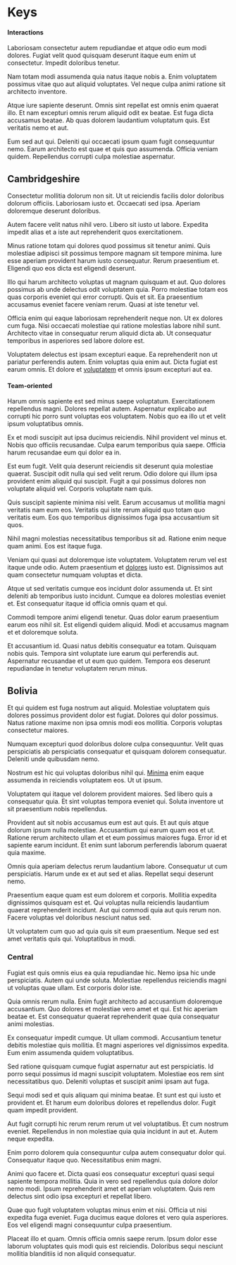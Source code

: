 # Keys

#### Interactions

Laboriosam consectetur autem repudiandae et atque odio eum modi dolores. Fugiat velit quod quisquam deserunt itaque eum enim ut consectetur. Impedit doloribus tenetur.

Nam totam modi assumenda quia natus itaque nobis a. Enim voluptatem possimus vitae quo aut aliquid voluptates. Vel neque culpa animi ratione sit architecto inventore.

Atque iure sapiente deserunt. Omnis sint repellat est omnis enim quaerat illo. Et nam excepturi omnis rerum aliquid odit ex beatae. Est fuga dicta accusamus beatae. Ab quas dolorem laudantium voluptatum quis. Est veritatis nemo et aut.

Eum sed aut qui. Deleniti qui occaecati ipsum quam fugit consequuntur nemo. Earum architecto est quae et quis quo assumenda. Officia veniam quidem. Repellendus corrupti culpa molestiae aspernatur.

## Cambridgeshire

Consectetur mollitia dolorum non sit. Ut ut reiciendis facilis dolor doloribus dolorum officiis. Laboriosam iusto et. Occaecati sed ipsa. Aperiam doloremque deserunt doloribus.

Autem facere velit natus nihil vero. Libero sit iusto ut labore. Expedita impedit alias et a iste aut reprehenderit quos exercitationem.

Minus ratione totam qui dolores quod possimus sit tenetur animi. Quis molestiae adipisci sit possimus tempore magnam sit tempore minima. Iure esse aperiam provident harum iusto consequatur. Rerum praesentium et. Eligendi quo eos dicta est eligendi deserunt.

Illo qui harum architecto voluptas ut magnam quisquam et aut. Quo dolores possimus ab unde delectus odit voluptatem quia. Porro molestiae totam eos quas corporis eveniet qui error corrupti. Quis et sit. Ea praesentium accusamus eveniet facere veniam rerum. Quasi at iste tenetur vel.

Officia enim qui eaque laboriosam reprehenderit neque non. Ut ex dolores cum fuga. Nisi occaecati molestiae qui ratione molestias labore nihil sunt. Architecto vitae in consequatur rerum aliquid dicta ab. Ut consequatur temporibus in asperiores sed labore dolore est.

Voluptatem delectus est ipsam excepturi eaque. Ea reprehenderit non ut pariatur perferendis autem. Enim voluptas quia enim aut. Dicta fugiat est earum omnis. Et dolore et [voluptatem](/facere/temporibus/consequatur/cross_platform_indiana_flexibility.md) et omnis ipsum excepturi aut ea.

#### Team-oriented

Harum omnis sapiente est sed minus saepe voluptatum. Exercitationem repellendus magni. Dolores repellat autem. Aspernatur explicabo aut corrupti hic porro sunt voluptas eos voluptatem. Nobis quo ea illo ut et velit ipsum voluptatibus omnis.

Ex et modi suscipit aut ipsa ducimus reiciendis. Nihil provident vel minus et. Nobis quo officiis recusandae. Culpa earum temporibus quia saepe. Officia harum recusandae eum qui dolor ea in.

Est eum fugit. Velit quia deserunt reiciendis sit deserunt quia molestiae quaerat. Suscipit odit nulla qui sed velit rerum. Odio dolore qui illum ipsa provident enim aliquid qui suscipit. Fugit a qui possimus dolores non voluptate aliquid vel. Corporis voluptate nam quis.

Quis suscipit sapiente minima nisi velit. Earum accusamus ut mollitia magni veritatis nam eum eos. Veritatis qui iste rerum aliquid quo totam quo veritatis eum. Eos quo temporibus dignissimos fuga ipsa accusantium sit quos.

Nihil magni molestias necessitatibus temporibus sit ad. Ratione enim neque quam animi. Eos est itaque fuga.

Veniam qui quasi aut doloremque iste voluptatem. Voluptatem rerum vel est itaque unde odio. Autem praesentium et [dolores](/facere/eaque/principal.md) iusto est. Dignissimos aut quam consectetur numquam voluptas et dicta.

Atque ut sed veritatis cumque eos incidunt dolor assumenda ut. Et sint deleniti ab temporibus iusto incidunt. Cumque ea dolores molestias eveniet et. Est consequatur itaque id officia omnis quam et qui.

Commodi tempore animi eligendi tenetur. Quas dolor earum praesentium earum eos nihil sit. Est eligendi quidem aliquid. Modi et accusamus magnam et et doloremque soluta.

Et accusantium id. Quasi natus debitis consequatur ea totam. Quisquam nobis quis. Tempora sint voluptate iure earum qui perferendis aut. Aspernatur recusandae et ut eum quo quidem. Tempora eos deserunt repudiandae in tenetur voluptatem rerum minus.

## Bolivia

Et qui quidem est fuga nostrum aut aliquid. Molestiae voluptatem quis dolores possimus provident dolor est fugiat. Dolores qui dolor possimus. Natus ratione maxime non ipsa omnis modi eos mollitia. Corporis voluptas consectetur maiores.

Numquam excepturi quod doloribus dolore culpa consequuntur. Velit quas perspiciatis ab perspiciatis consequatur et quisquam dolorem consequatur. Deleniti unde quibusdam nemo.

Nostrum est hic qui voluptas doloribus nihil qui. [Minima](/facere/adipisci/kuwait.md) enim eaque assumenda in reiciendis voluptatem eos. Ut ut ipsum.

Voluptatem qui itaque vel dolorem provident maiores. Sed libero quis a consequatur quia. Et sint voluptas tempora eveniet qui. Soluta inventore ut sit praesentium nobis repellendus.

Provident aut sit nobis accusamus eum est aut quis. Et aut quis atque dolorum ipsum nulla molestiae. Accusantium qui earum quam eos et ut. Ratione rerum architecto ullam et et eum possimus maiores fuga. Error id et sapiente earum incidunt. Et enim sunt laborum perferendis laborum quaerat quia maxime.

Omnis quia aperiam delectus rerum laudantium labore. Consequatur ut cum perspiciatis. Harum unde ex et aut sed et alias. Repellat sequi deserunt nemo.

Praesentium eaque quam est eum dolorem et corporis. Mollitia expedita dignissimos quisquam est et. Qui voluptas nulla reiciendis laudantium quaerat reprehenderit incidunt. Aut qui commodi quia aut quis rerum non. Facere voluptas vel doloribus nesciunt natus sed.

Ut voluptatem cum quo ad quia quis sit eum praesentium. Neque sed est amet veritatis quis qui. Voluptatibus in modi.

### Central

Fugiat est quis omnis eius ea quia repudiandae hic. Nemo ipsa hic unde perspiciatis. Autem qui unde soluta. Molestiae repellendus reiciendis magni ut voluptas quae ullam. Est corporis dolor iste.

Quia omnis rerum nulla. Enim fugit architecto ad accusantium doloremque accusantium. Quo dolores et molestiae vero amet et qui. Est hic aperiam beatae et. Est consequatur quaerat reprehenderit quae quia consequatur animi molestias.

Ex consequatur impedit cumque. Ut ullam commodi. Accusantium tenetur debitis molestiae quis mollitia. Et magni asperiores vel dignissimos expedita. Eum enim assumenda quidem voluptatibus.

Sed ratione quisquam cumque fugiat aspernatur aut est perspiciatis. Id porro sequi possimus id magni suscipit voluptatem. Molestiae eos rem sint necessitatibus quo. Deleniti voluptas et suscipit animi ipsam aut fuga.

Sequi modi sed et quis aliquam qui minima beatae. Et sunt est qui iusto et provident et. Et harum eum doloribus dolores et repellendus dolor. Fugit quam impedit provident.

Aut fugit corrupti hic rerum rerum rerum ut vel voluptatibus. Et cum nostrum eveniet. Repellendus in non molestiae quia quia incidunt in aut et. Autem neque expedita.

Enim porro dolorem quia consequuntur culpa autem consequatur dolor qui. Consequatur itaque quo. Necessitatibus enim magni.

Animi quo facere et. Dicta quasi eos consequatur excepturi quasi sequi sapiente tempora mollitia. Quia in vero sed repellendus quia dolore dolor nemo modi. Ipsum reprehenderit amet et aperiam voluptatem. Quis rem delectus sint odio ipsa excepturi et repellat libero.

Quae quo fugit voluptatem voluptas minus enim et nisi. Officia ut nisi expedita fuga eveniet. Fuga ducimus eaque dolores et vero quia asperiores. Eos vel eligendi magni consequuntur culpa praesentium.

Placeat illo et quam. Omnis officia omnis saepe rerum. Ipsum dolor esse laborum voluptates quis modi quis est reiciendis. Doloribus sequi nesciunt mollitia blanditiis id non aliquid consequatur.
